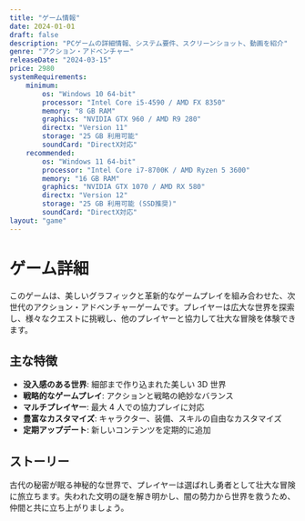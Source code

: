 ```yaml
---
title: "ゲーム情報"
date: 2024-01-01
draft: false
description: "PCゲームの詳細情報、システム要件、スクリーンショット、動画を紹介"
genre: "アクション・アドベンチャー"
releaseDate: "2024-03-15"
price: 2980
systemRequirements:
    minimum:
        os: "Windows 10 64-bit"
        processor: "Intel Core i5-4590 / AMD FX 8350"
        memory: "8 GB RAM"
        graphics: "NVIDIA GTX 960 / AMD R9 280"
        directx: "Version 11"
        storage: "25 GB 利用可能"
        soundCard: "DirectX対応"
    recommended:
        os: "Windows 11 64-bit"
        processor: "Intel Core i7-8700K / AMD Ryzen 5 3600"
        memory: "16 GB RAM"
        graphics: "NVIDIA GTX 1070 / AMD RX 580"
        directx: "Version 12"
        storage: "25 GB 利用可能 (SSD推奨)"
        soundCard: "DirectX対応"
layout: "game"
---
```


# ゲーム詳細

このゲームは、美しいグラフィックと革新的なゲームプレイを組み合わせた、次世代のアクション・アドベンチャーゲームです。プレイヤーは広大な世界を探索し、様々なクエストに挑戦し、他のプレイヤーと協力して壮大な冒険を体験できます。

## 主な特徴

-   **没入感のある世界**: 細部まで作り込まれた美しい 3D 世界
-   **戦略的なゲームプレイ**: アクションと戦略の絶妙なバランス
-   **マルチプレイヤー**: 最大 4 人での協力プレイに対応
-   **豊富なカスタマイズ**: キャラクター、装備、スキルの自由なカスタマイズ
-   **定期アップデート**: 新しいコンテンツを定期的に追加

## ストーリー

古代の秘密が眠る神秘的な世界で、プレイヤーは選ばれし勇者として壮大な冒険に旅立ちます。失われた文明の謎を解き明かし、闇の勢力から世界を救うため、仲間と共に立ち上がりましょう。
